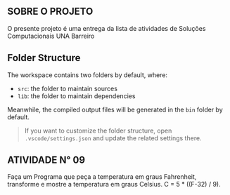 ## SOBRE O PROJETO 

O presente projeto é uma entrega da lista de atividades de Soluções Computacionais UNA Barreiro 


## Folder Structure

The workspace contains two folders by default, where:

- `src`: the folder to maintain sources
- `lib`: the folder to maintain dependencies

Meanwhile, the compiled output files will be generated in the `bin` folder by default.

> If you want to customize the folder structure, open `.vscode/settings.json` and update the related settings there.

## ATIVIDADE N° 09

Faça um Programa que peça a temperatura em graus Fahrenheit, transforme e mostre a temperatura em graus Celsius.
C = 5 * ((F-32) / 9).